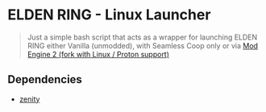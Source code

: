 # ELDEN RING - Linux Launcher

> Just a simple bash script that acts as a wrapper for launching ELDEN RING either Vanilla (unmodded), with Seamless Coop only or via [Mod Engine 2 (fork with Linux / Proton support)](https://github.com/Cloudef/ModEngine2)

## Dependencies
- [zenity](https://help.gnome.org/users/zenity/stable/)
